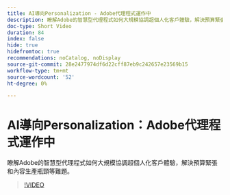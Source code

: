```yaml
---
title: AI導向Personalization - Adobe代理程式運作中
description: 瞭解Adobe的智慧型代理程式如何大規模協調超個人化客戶體驗，解決預算緊張和內容生產瓶頸等難題。
doc-type: Short Video
duration: 84
index: false
hide: true
hidefromtoc: true
recommendations: noCatalog, noDisplay
source-git-commit: 28e2477974df6d22cff87eb9c242657e23569b15
workflow-type: tm+mt
source-wordcount: '52'
ht-degree: 0%

---
```



# AI導向Personalization：Adobe代理程式運作中

瞭解Adobe的智慧型代理程式如何大規模協調超個人化客戶體驗，解決預算緊張和內容生產瓶頸等難題。

<!-- 72_S653_3442539_83_aidriven-personalization-adobe-agents-in-action -->
>[!VIDEO](https://video.tv.adobe.com/v/3460129/?learn=on&enablevpops=true&captions=chi_hant)
